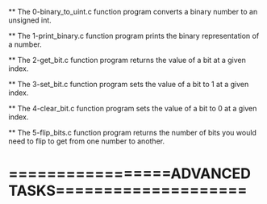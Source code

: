 ** The 0-binary_to_uint.c function program converts a binary number to an unsigned int.

** The 1-print_binary.c function program prints the binary representation of a number.

** The 2-get_bit.c function program returns the value of a bit at a given index.

** The 3-set_bit.c function program sets the value of a bit to 1 at a given index.

** The 4-clear_bit.c function program sets the value of a bit to 0 at a given index.

** The 5-flip_bits.c function program returns the number of bits you would need to flip to get from one number to another.

=================ADVANCED TASKS====================
===================================================


